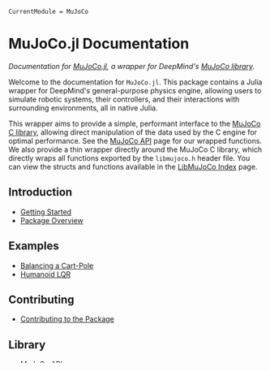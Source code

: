 ```@meta
CurrentModule = MuJoCo
```

# MuJoCo.jl Documentation

*Documentation for [MuJoCo.jl](https://github.com/JamieMair/MuJoCo.jl), a wrapper for DeepMind's [MuJoCo library](https://github.com/deepmind/mujoco).*

Welcome to the documentation for `MuJoCo.jl`. This package contains a Julia wrapper for  DeepMind's general-purpose physics engine, allowing users to simulate robotic systems, their controllers, and their interactions with surrounding environments, all in native Julia.

This wrapper aims to provide a simple, performant interface to the [MuJoCo C library](https://github.com/deepmind/mujoco), allowing direct manipulation of the data used by the C engine for optimal performance. See the [MuJoCo API](@ref) page for our wrapped functions. We also provide a thin wrapper directly around the MuJoCo C library, which directly wraps all functions exported by the `libmujoco.h` header file. You can view the structs and functions available in the [LibMuJoCo Index](@ref) page.

## Introduction

- [Getting Started](@ref)
- [Package Overview](@ref)

## Examples

- [Balancing a Cart-Pole](@ref)
- [Humanoid LQR](@ref)

## Contributing

- [Contributing to the Package](@ref)

## Library

- [MuJoCo API](@ref)
- [LibMuJoCo Index](@ref)
- [LibMuJoCo API](@ref)

## Acknowledgements

Much of this project builds upon the work from [Lyceum](https://github.com/Lyceum) and their package [`Lyceum/MuJoCo.jl`](https://github.com/Lyceum/MuJoCo.jl), along with their visualisation project [`LyceumMuJoCoViz`](https://github.com/Lyceum/LyceumMuJoCoViz.jl). We would like to thank the authors of these packages for their amazing work in originally bringing MuJoCo to Julia.